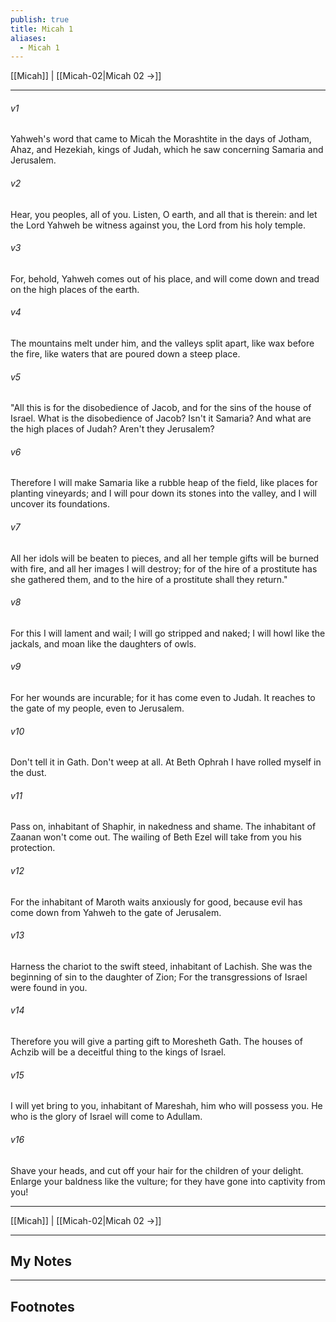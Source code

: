 ```yaml
---
publish: true
title: Micah 1
aliases:
  - Micah 1
---
```


[[Micah]] | [[Micah-02|Micah 02 →]]
***



###### v1 
Yahweh's word that came to Micah the Morashtite in the days of Jotham, Ahaz, and Hezekiah, kings of Judah, which he saw concerning Samaria and Jerusalem. 

###### v2 
Hear, you peoples, all of you. Listen, O earth, and all that is therein: and let the Lord Yahweh be witness against you, the Lord from his holy temple. 

###### v3 
For, behold, Yahweh comes out of his place, and will come down and tread on the high places of the earth. 

###### v4 
The mountains melt under him, and the valleys split apart, like wax before the fire, like waters that are poured down a steep place. 

###### v5 
"All this is for the disobedience of Jacob, and for the sins of the house of Israel. What is the disobedience of Jacob? Isn't it Samaria? And what are the high places of Judah? Aren't they Jerusalem? 

###### v6 
Therefore I will make Samaria like a rubble heap of the field, like places for planting vineyards; and I will pour down its stones into the valley, and I will uncover its foundations. 

###### v7 
All her idols will be beaten to pieces, and all her temple gifts will be burned with fire, and all her images I will destroy; for of the hire of a prostitute has she gathered them, and to the hire of a prostitute shall they return." 

###### v8 
For this I will lament and wail; I will go stripped and naked; I will howl like the jackals, and moan like the daughters of owls. 

###### v9 
For her wounds are incurable; for it has come even to Judah. It reaches to the gate of my people, even to Jerusalem. 

###### v10 
Don't tell it in Gath. Don't weep at all. At Beth Ophrah I have rolled myself in the dust. 

###### v11 
Pass on, inhabitant of Shaphir, in nakedness and shame. The inhabitant of Zaanan won't come out. The wailing of Beth Ezel will take from you his protection. 

###### v12 
For the inhabitant of Maroth waits anxiously for good, because evil has come down from Yahweh to the gate of Jerusalem. 

###### v13 
Harness the chariot to the swift steed, inhabitant of Lachish. She was the beginning of sin to the daughter of Zion; For the transgressions of Israel were found in you. 

###### v14 
Therefore you will give a parting gift to Moresheth Gath. The houses of Achzib will be a deceitful thing to the kings of Israel. 

###### v15 
I will yet bring to you, inhabitant of Mareshah, him who will possess you. He who is the glory of Israel will come to Adullam. 

###### v16 
Shave your heads, and cut off your hair for the children of your delight. Enlarge your baldness like the vulture; for they have gone into captivity from you!

***
[[Micah]] | [[Micah-02|Micah 02 →]]

---
## My Notes

---
## Footnotes